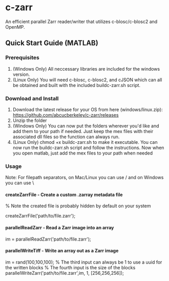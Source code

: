 # c-zarr
An efficient parallel Zarr reader/writer that utilizes c-blosc/c-blosc2 and OpenMP.

## Quick Start Guide (MATLAB)

### Prerequisites
1. (Windows Only) All neccessary libraries are included for the windows version.
2. (Linux Only) You will need c-blosc, c-blosc2, and cJSON which can all be obtained and built with the included buildc-zarr.sh script.


### Download and Install
1. Download the latest release for your OS from here (windows/linux.zip): https://github.com/abcucberkeley/c-zarr/releases
2. Unzip the folder
3. (Windows Only) You can now put the folders wherever you'd like and add them to your path if needed. Just keep the mex files with their associated dll files so the function can always run.
4. (Linux Only) chmod +x buildc-zarr.sh to make it executable. You can now run the buildc-zarr.sh script and follow the instructions. Now when you open matlab, just add the mex files to your path when needed

### Usage
Note: For filepath separators, on Mac/Linux you can use / and on Windows you can use \

#### createZarrFile - Create a custom .zarray metadata file
% Note the created file is probably hidden by default on your system

createZarrFile('path/to/file.zarr');

#### parallelReadZarr - Read a Zarr image into an array
im = parallelReadZarr('path/to/file.zarr');

#### parallelWriteTiff - Write an array out as a Zarr image
im = rand(100,100,100);
% The third input can always be 1 to use a uuid for the written blocks
% The fourth input is the size of the blocks
parallelWriteZarr('path/to/file.zarr',im, 1, [256,256,256]);
